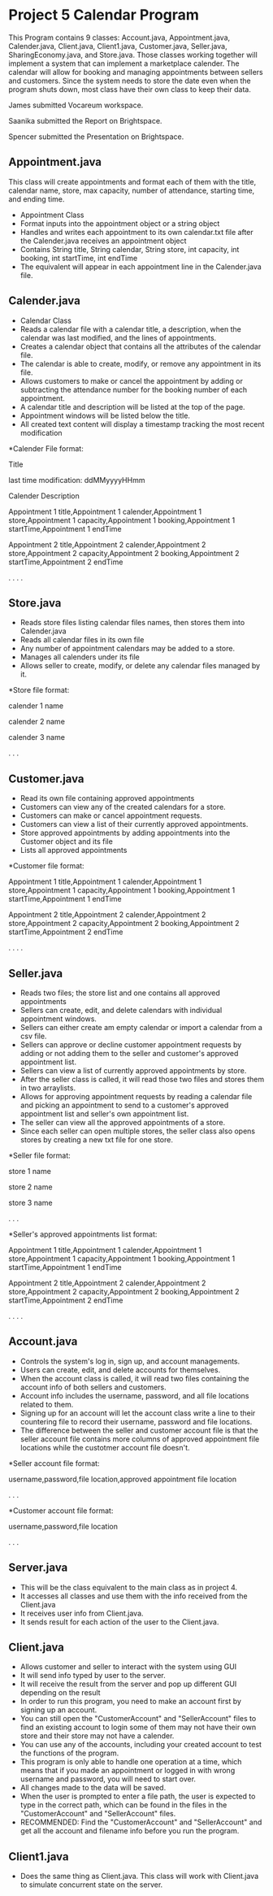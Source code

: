 # Project 5 Calendar Program
This Program contains 9 classes: Account.java, Appointment.java, Calender.java, Client.java, Client1.java, Customer.java, Seller.java, SharingEconomy.java, and Store.java. Those classes working together will implement a system that can implement a marketplace calender. The calendar will allow for booking and managing appointments between sellers and customers. Since the system needs to store the date even when the program shuts down, most class have their own class to keep their data.

James submitted Vocareum workspace.

Saanika submitted the Report on Brightspace.

Spencer submitted the Presentation on Brightspace.


## Appointment.java
This class will create appointments and format each of them with the title, calendar name, store, max capacity, number of attendance, starting time, and ending time.
- Appointment Class
- Format inputs into the appointment object or a string object
- Handles and writes each appointment to its own calendar.txt file after the Calender.java receives an appointment object
- Contains String title, String calendar, String store, int capacity, int booking, int startTime, int endTime
- The equivalent will appear in each appointment line in the Calender.java file.


## Calender.java
- Calendar Class
- Reads a calendar file with a calendar title, a description, when the calendar was last modified, and the lines of appointments.
- Creates a calendar object that contains all the attributes of the calendar file.
- The calendar is able to create, modify, or remove any appointment in its file.
- Allows customers to make or cancel the appointment by adding or subtracting the attendance number for the booking number of each appointment.
- A calendar title and description will be listed at the top of the page.
- Appointment windows will be listed below the title.
- All created text content will display a timestamp tracking the most recent modification

*Calender File format:

Title

last time modification: ddMMyyyyHHmm

Calender Description

Appointment 1 title,Appointment 1 calender,Appointment 1 store,Appointment 1 capacity,Appointment 1 booking,Appointment 1 startTime,Appointment 1 endTime

Appointment 2 title,Appointment 2 calender,Appointment 2 store,Appointment 2 capacity,Appointment 2 booking,Appointment 2 startTime,Appointment 2 endTime

.
.
.
.


## Store.java
- Reads store files listing calendar files names, then stores them into Calender.java
- Reads all calendar files in its own file
- Any number of appointment calendars may be added to a store.
- Manages all calenders under its file
- Allows seller to create, modify, or delete any calendar files managed by it.

*Store file format:

calender 1 name

calender 2 name

calender 3 name

.
.
.

## Customer.java
- Read its own file containing approved appointments
- Customers can view any of the created calendars for a store.
- Customers can make or cancel appointment requests.
- Customers can view a list of their currently approved appointments.
- Store approved appointments by adding appointments into the Customer object and its file
- Lists all approved appointments

*Customer file format:

Appointment 1 title,Appointment 1 calender,Appointment 1 store,Appointment 1 capacity,Appointment 1 booking,Appointment 1 startTime,Appointment 1 endTime

Appointment 2 title,Appointment 2 calender,Appointment 2 store,Appointment 2 capacity,Appointment 2 booking,Appointment 2 startTime,Appointment 2 endTime

.
.
.
.


## Seller.java
- Reads two files; the store list and one contains all approved appointments
- Sellers can create, edit, and delete calendars with individual appointment windows.
- Sellers can either create am empty calendar or import a calendar from a csv file.
- Sellers can approve or decline customer appointment requests by adding or not adding them to the seller and customer's approved appointment list.
- Sellers can view a list of currently approved appointments by store.
- After the seller class is called, it will read those two files and stores them in two arraylists.
- Allows for approving appointment requests by reading a calendar file and picking an appointment to send to a customer's approved appointment list and seller's own appointment list.
- The seller can view all the approved appointments of a store.
- Since each seller can open multiple stores, the seller class also opens stores by creating a new txt file for one store.

*Seller file format:

store 1 name

store 2 name

store 3 name

.
.
.

*Seller's approved appointments list format:

Appointment 1 title,Appointment 1 calender,Appointment 1 store,Appointment 1 capacity,Appointment 1 booking,Appointment 1 startTime,Appointment 1 endTime

Appointment 2 title,Appointment 2 calender,Appointment 2 store,Appointment 2 capacity,Appointment 2 booking,Appointment 2 startTime,Appointment 2 endTime

.
.
.
.


## Account.java
- Controls the system's log in, sign up, and account managements.
- Users can create, edit, and delete accounts for themselves.
- When the account class is called, it will read two files containing the account info of both sellers and customers.
- Account info includes the username, password, and all file locations related to them.
- Signing up for an account will let the account class write a line to their countering file to record their username, password and file locations.
- The difference between the seller and customer account file is that the seller account file contains more columns of approved appointment file locations while the custotmer account file doesn't.

*Seller account file format:

username,password,file location,approved appointment file location

.
.
.


*Customer account file format:

username,password,file location

.
.
.


## Server.java
- This will be the class equivalent to the main class as in project 4.
- It accesses all classes and use them with the info received from the Client.java
- It receives user info from Client.java.
- It sends result for each action of the user to the Client.java.




## Client.java
- Allows customer and seller to interact with the system using GUI
- It will send info typed by user to the server.
- It will receive the result from the server and pop up different GUI depending on the result
- In order to run this program, you need to make an account first by signing up an account.
- You can still open the "CustomerAccount" and "SellerAccount" files to find an existing account to login some of them may not have their own store and their store may not have a calender.
- You can use any of the accounts, including your created account to test the functions of the program.
- This program is only able to handle one operation at a time, which means that if you made an appointment or logged in with wrong username and password, you will need to start over.
- All changes made to the data will be saved.
- When the user is prompted to enter a file path, the user is expected to type in the correct path, which can be found in the files
  in the "CustomerAccount" and "SellerAccount" files.
- RECOMMENDED: Find the "CustomerAccount" and "SellerAccount" and get all the account and filename info before you run the program.


## Client1.java
- Does the same thing as Client.java. This class will work with Client.java to simulate concurrent state on the server.
